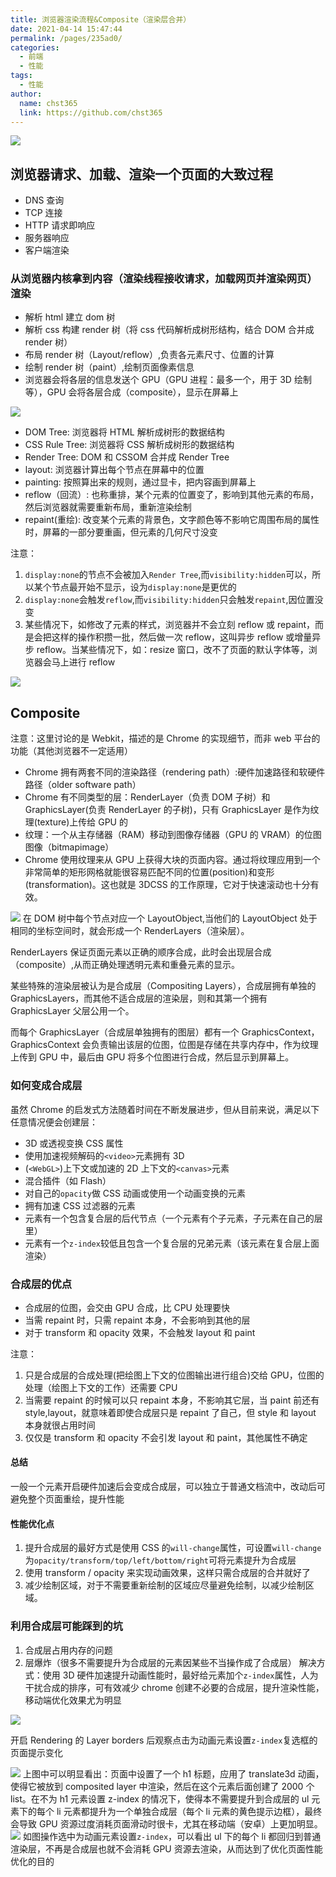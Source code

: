 ```yaml
---
title: 浏览器渲染流程&Composite（渲染层合并）
date: 2021-04-14 15:47:44
permalink: /pages/235ad0/
categories:
  - 前端
  - 性能
tags:
  - 性能
author:
  name: chst365
  link: https://github.com/chst365
---
```


![](https://cdn.jsdelivr.net/gh/chst365/bolgImgs/imgs/topImgs/295.jpg)

## 浏览器请求、加载、渲染一个页面的大致过程

- DNS 查询
- TCP 连接
- HTTP 请求即响应
- 服务器响应
- 客户端渲染

### 从浏览器内核拿到内容（渲染线程接收请求，加载网页并渲染网页）渲染

- 解析 html 建立 dom 树
- 解析 css 构建 render 树（将 css 代码解析成树形结构，结合 DOM 合并成 render 树）
- 布局 render 树（Layout/reflow）,负责各元素尺寸、位置的计算
- 绘制 render 树（paint）,绘制页面像素信息
- 浏览器会将各层的信息发送个 GPU（GPU 进程：最多一个，用于 3D 绘制等），GPU 会将各层合成（composite），显示在屏幕上

![](https://segmentfault.com/img/bVHJfZ?w=624&h=289)

- DOM Tree: 浏览器将 HTML 解析成树形的数据结构
- CSS Rule Tree: 浏览器将 CSS 解析成树形的数据结构
- Render Tree: DOM 和 CSSOM 合并成 Render Tree
- layout: 浏览器计算出每个节点在屏幕中的位置
- painting: 按照算出来的规则，通过显卡，把内容画到屏幕上
- reflow（回流）: 也称重排，某个元素的位置变了，影响到其他元素的布局，然后浏览器就需要重新布局，重新渲染绘制
- repaint(重绘): 改变某个元素的背景色，文字颜色等不影响它周围布局的属性时，屏幕的一部分要重画，但元素的几何尺寸没变

注意：

1. `display:none`的节点不会被加入`Render Tree`,而`visibility:hidden`可以，所以某个节点最开始不显示，设为`display:none`是更优的
2. `display:none`会触发`reflow`,而`visibility:hidden`只会触发`repaint`,因位置没变
3. 某些情况下，如修改了元素的样式，浏览器并不会立刻 reflow 或 repaint，而是会把这样的操作积攒一批，然后做一次 reflow，这叫异步 reflow 或增量异步 reflow。当某些情况下，如：resize 窗口，改不了页面的默认字体等，浏览器会马上进行 reflow

![](https://segmentfault.com/img/bV7TKK?w=580&h=381)

## Composite

注意：这里讨论的是 Webkit，描述的是 Chrome 的实现细节，而非 web 平台的功能（其他浏览器不一定适用）

- Chrome 拥有两套不同的渲染路径（rendering path）:硬件加速路径和软硬件路径（older software path）
- Chrome 有不同类型的层：RenderLayer（负责 DOM 子树）和 GraphicsLayer(负责 RenderLayer 的子树)，只有 GraphicsLayer 是作为纹理(texture)上传给 GPU 的
- 纹理：一个从主存储器（RAM）移动到图像存储器（GPU 的 VRAM）的位图图像（bitmapimage）
- Chrome 使用纹理来从 GPU 上获得大块的页面内容。通过将纹理应用到一个非常简单的矩形网格就能很容易匹配不同的位置(position)和变形(transformation)。这也就是 3DCSS 的工作原理，它对于快速滚动也十分有效。

![](https://segmentfault.com/img/bV7URO?w=650&h=268)
在 DOM 树中每个节点对应一个 LayoutObject,当他们的 LayoutObject 处于相同的坐标空间时，就会形成一个 RenderLayers（渲染层）。

RenderLayers 保证页面元素以正确的顺序合成，此时会出现层合成（composite）,从而正确处理透明元素和重叠元素的显示。

某些特殊的渲染层被认为是合成层（Compositing Layers），合成层拥有单独的 GraphicsLayers，而其他不适合成层的渲染层，则和其第一个拥有 GraphicsLayer 父层公用一个。

而每个 GraphicsLayer（合成层单独拥有的图层）都有一个 GraphicsContext，GraphicsContext 会负责输出该层的位图，位图是存储在共享内存中，作为纹理上传到 GPU 中，最后由 GPU 将多个位图进行合成，然后显示到屏幕上。

### 如何变成合成层

虽然 Chrome 的启发式方法随着时间在不断发展进步，但从目前来说，满足以下任意情况便会创建层：

- 3D 或透视变换 CSS 属性
- 使用加速视频解码的`<video>`元素拥有 3D
- (`<WebGL>`)上下文或加速的 2D 上下文的`<canvas>`元素
- 混合插件（如 Flash）
- 对自己的`opacity`做 CSS 动画或使用一个动画变换的元素
- 拥有加速 CSS 过滤器的元素
- 元素有一个包含复合层的后代节点（一个元素有个子元素，子元素在自己的层里）
- 元素有一个`z-index`较低且包含一个复合层的兄弟元素（该元素在复合层上面渲染）

### 合成层的优点

- 合成层的位图，会交由 GPU 合成，比 CPU 处理要快
- 当需 repaint 时，只需 repaint 本身，不会影响到其他的层
- 对于 transform 和 opacity 效果，不会触发 layout 和 paint

注意：

1. 只是合成层的合成处理(把绘图上下文的位图输出进行组合)交给 GPU，位图的处理（绘图上下文的工作）还需要 CPU
2. 当需要 repaint 的时候可以只 repaint 本身，不影响其它层，当 paint 前还有 style,layout，就意味着即使合成层只是 repaint 了自己，但 style 和 layout 本身就很占用时间
3. 仅仅是 transform 和 opacity 不会引发 layout 和 paint，其他属性不确定

#### 总结

一般一个元素开启硬件加速后会变成合成层，可以独立于普通文档流中，改动后可避免整个页面重绘，提升性能

#### 性能优化点

1. 提升合成层的最好方式是使用 CSS 的`will-change`属性，可设置`will-change`为`opacity/transform/top/left/bottom/right`可将元素提升为合成层
2. 使用 transform / opacity 来实现动画效果，这样只需合成层的合并就好了
3. 减少绘制区域，对于不需要重新绘制的区域应尽量避免绘制，以减少绘制区域。

### 利用合成层可能踩到的坑

1. 合成层占用内存的问题
2. 层爆炸（很多不需要提升为合成层的元素因某些不当操作成了合成层）
   解决方式：使用 3D 硬件加速提升动画性能时，最好给元素加个`z-index`属性，人为干扰合成的排序，可有效减少 chrome 创建不必要的合成层，提升渲染性能，移动端优化效果尤为明显

![](https://segmentfault.com/img/bV85wj?w=1056&h=1358)

开启 Rendering 的 Layer borders 后观察点击为动画元素设置`z-index`复选框的页面提示变化

![](https://segmentfault.com/img/bV85zk?w=1056&h=1206)
上图中可以明显看出：页面中设置了一个 h1 标题，应用了 translate3d 动画，使得它被放到 composited layer 中渲染，然后在这个元素后面创建了 2000 个 list。在不为 h1 元素设置 z-index 的情况下，使得本不需要提升到合成层的 ul 元素下的每个 li 元素都提升为一个单独合成层（每个 li 元素的黄色提示边框），最终会导致 GPU 资源过度消耗页面滑动时很卡，尤其在移动端（安卓）上更加明显。
![](https://segmentfault.com/img/bV85Ag?w=1070&h=1200)
如图操作选中为动画元素设置`z-index`，可以看出 ul 下的每个 li 都回归到普通渲染层，不再是合成层也就不会消耗 GPU 资源去渲染，从而达到了优化页面性能优化的目的
